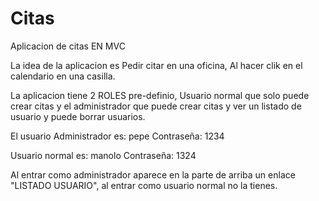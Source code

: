 # Citas
Aplicacion de citas EN MVC

La idea de la aplicacion es Pedir citar en una oficina, Al hacer clik en el calendario en una casilla.

La aplicacion tiene 2 ROLES pre-definio, Usuario normal que solo puede crear citas y el administrador que puede crear citas y ver un listado de usuario y puede borrar usuarios.

El usuario Administrador es: pepe
Contraseña: 1234

Usuario normal es: manolo
Contraseña: 1324


Al entrar como administrador aparece en la parte de arriba un enlace "LISTADO USUARIO", al entrar como usuario normal no la tienes.



